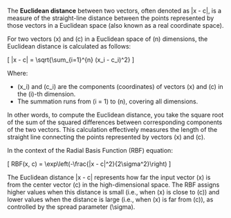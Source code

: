 The **Euclidean distance** between two vectors, often denoted as \|x - c\|, is a measure of the straight-line distance between the points represented by those vectors in a Euclidean space (also known as a real coordinate space).

For two vectors \(x\) and \(c\) in a Euclidean space of \(n\) dimensions, the Euclidean distance is calculated as follows:

\[
\|x - c\| = \sqrt{\sum_{i=1}^{n} (x_i - c_i)^2}
\]

Where:
- \(x_i\) and \(c_i\) are the components (coordinates) of vectors \(x\) and \(c\) in the \(i\)-th dimension.
- The summation runs from \(i = 1\) to \(n\), covering all dimensions.

In other words, to compute the Euclidean distance, you take the square root of the sum of the squared differences between corresponding components of the two vectors. This calculation effectively measures the length of the straight line connecting the points represented by vectors \(x\) and \(c\).

In the context of the Radial Basis Function (RBF) equation:

\[
RBF(x, c) = \exp\left(-\frac{\|x - c\|^2}{2\sigma^2}\right)
\]

The Euclidean distance \|x - c\| represents how far the input vector \(x\) is from the center vector \(c\) in the high-dimensional space. The RBF assigns higher values when this distance is small (i.e., when \(x\) is close to \(c\)) and lower values when the distance is large (i.e., when \(x\) is far from \(c\)), as controlled by the spread parameter \(\sigma\).

